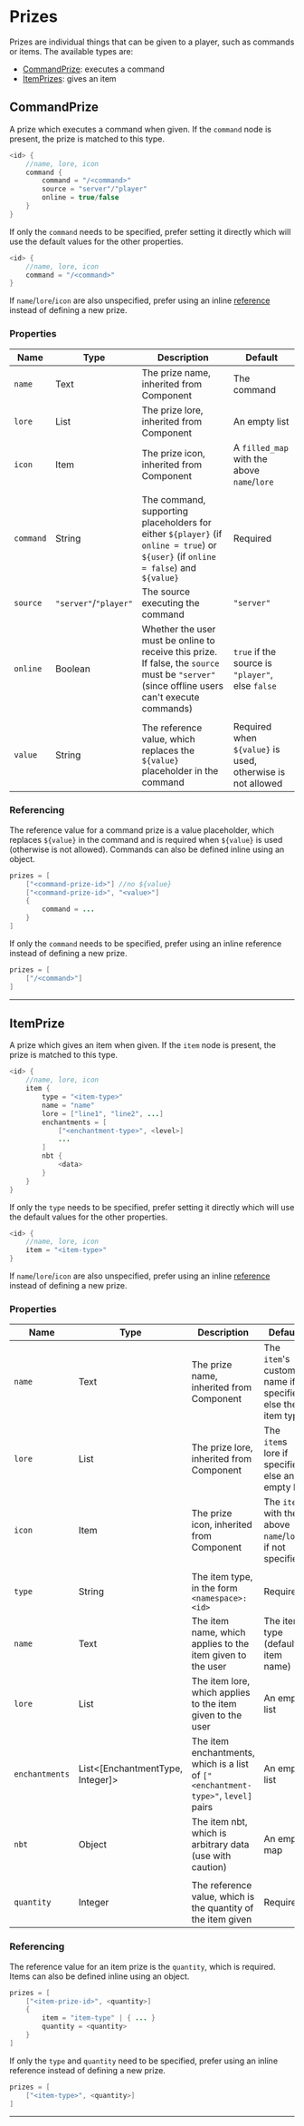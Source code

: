 # Prizes

Prizes are individual things that can be given to a player, such as commands or
items. The available types are:

 - [CommandPrize](#CommandPrize): executes a command
 - [ItemPrizes](#ItemPrize): gives an item

## CommandPrize

A prize which executes a command when given. If the `command` node is present,
the prize is matched to this type.

```java
<id> {
    //name, lore, icon
    command {
        command = "/<command>"
        source = "server"/"player"
        online = true/false
    }
}
```

If only the `command` needs to be specified, prefer setting it directly which
will use the default values for the other properties.

```java
<id> {
    //name, lore, icon
    command = "/<command>"
}
```

If `name`/`lore`/`icon` are also unspecified, prefer using an inline
[reference](#Referencing) instead of defining a new prize.

### Properties

| Name | Type | Description | Default |
| --- | --- | --- | --- |
| `name` | Text | The prize name, inherited from Component | The command |
| `lore` | List<Text> | The prize lore, inherited from Component | An empty list |
| `icon` | Item | The prize icon, inherited from Component | A `filled_map` with the above `name`/`lore` |
| |
| `command` | String | The command, supporting placeholders for either `${player}` (if `online = true`) or `${user}` (if `online = false`) and `${value}` | Required |
| `source` | `"server"`/`"player"` | The source executing the command | `"server"` |
| `online` | Boolean | Whether the user must be online to receive this prize. If false, the `source` must be `"server"` (since offline users can't execute commands) | `true` if the source is `"player"`, else `false` |
| |
| `value` | String | The reference value, which replaces the `${value}` placeholder in the command | Required when `${value}` is used, otherwise is not allowed |

### Referencing

The reference value for a command prize is a value placeholder, which replaces
`${value}` in the command and is required when `${value}` is used (otherwise is
not allowed). Commands can also be defined inline using an object.

```java
prizes = [
    ["<command-prize-id>"] //no ${value}
    ["<command-prize-id>", "<value>"]
    {
        command = ...
    }
]
```

If only the `command` needs to be specified, prefer using an inline reference
instead of defining a new prize.

```java
prizes = [
    ["/<command>"]
]
```

---

## ItemPrize

A prize which gives an item when given. If the `item` node is present, the prize
is matched to this type.

```java
<id> {
    //name, lore, icon
    item {
        type = "<item-type>"
        name = "name"
        lore = ["line1", "line2", ...]
        enchantments = [
            ["<enchantment-type>", <level>]
            ...
        ]
        nbt {
            <data>
        }
    }
}
```

If only the `type` needs to be specified, prefer setting it directly which will
use the default values for the other properties.

```java
<id> {
    //name, lore, icon
    item = "<item-type>"
}
```

If `name`/`lore`/`icon` are also unspecified, prefer using an inline
[reference](#Referencing-1) instead of defining a new prize.

### Properties

| Name | Type | Description | Default |
| --- | --- | --- | --- |
| `name` | Text | The prize name, inherited from Component | The `item`'s custom name if specified, else the item type |
| `lore` | List<Text> | The prize lore, inherited from Component | The `item`s lore if specified, else an empty list |
| `icon` | Item | The prize icon, inherited from Component | The `item` with the above `name`/`lore` if not specified |
| |
| `type` | String | The item type, in the form `<namespace>:<id>` | Required |
| `name` | Text | The item name, which applies to the item given to the user | The item type (default item name) |
| `lore` | List<Text> | The item lore, which applies to the item given to the user | An empty list |
| `enchantments` | List<[EnchantmentType, Integer]> | The item enchantments, which is a list of `["<enchantment-type>"`, `level]` pairs | An empty list |
| `nbt` | Object | The item nbt, which is arbitrary data (use with caution) | An empty map |
| |
| `quantity` | Integer | The reference value, which is the quantity of the item given | Required |

### Referencing

The reference value for an item prize is the `quantity`, which is required.
Items can also be defined inline using an object.

```java
prizes = [
    ["<item-prize-id>", <quantity>]
    {
        item = "item-type" | { ... }
        quantity = <quantity>
    }
]
```

If only the `type` and `quantity` need to be specified, prefer using an inline
reference instead of defining a new prize.

```java
prizes = [
    ["<item-type>", <quantity>]
]
```

---

